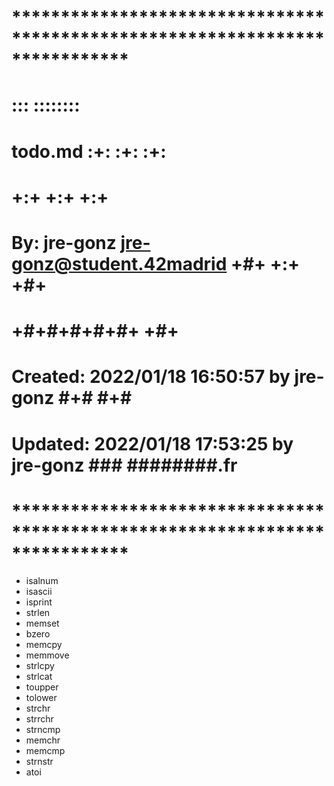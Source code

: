 # **************************************************************************** #
#                                                                              #
#                                                         :::      ::::::::    #
#    todo.md                                            :+:      :+:    :+:    #
#                                                     +:+ +:+         +:+      #
#    By: jre-gonz <jre-gonz@student.42madrid>       +#+  +:+       +#+         #
#                                                 +#+#+#+#+#+   +#+            #
#    Created: 2022/01/18 16:50:57 by jre-gonz          #+#    #+#              #
#    Updated: 2022/01/18 17:53:25 by jre-gonz         ###   ########.fr        #
#                                                                              #
# **************************************************************************** #

- isalnum
- isascii
- isprint
- strlen
- memset
- bzero
- memcpy
- memmove
- strlcpy
- strlcat
- toupper
- tolower
- strchr
- strrchr
- strncmp
- memchr
- memcmp
- strnstr
- atoi
